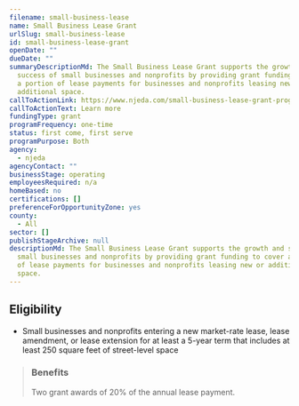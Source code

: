 ```yaml
---
filename: small-business-lease
name: Small Business Lease Grant
urlSlug: small-business-lease
id: small-business-lease-grant
openDate: ""
dueDate: ""
summaryDescriptionMd: The Small Business Lease Grant supports the growth and
  success of small businesses and nonprofits by providing grant funding to cover
  a portion of lease payments for businesses and nonprofits leasing new or
  additional space.
callToActionLink: https://www.njeda.com/small-business-lease-grant-program/
callToActionText: Learn more
fundingType: grant
programFrequency: one-time
status: first come, first serve
programPurpose: Both
agency:
  - njeda
agencyContact: ""
businessStage: operating
employeesRequired: n/a
homeBased: no
certifications: []
preferenceForOpportunityZone: yes
county:
  - All
sector: []
publishStageArchive: null
descriptionMd: The Small Business Lease Grant supports the growth and success of
  small businesses and nonprofits by providing grant funding to cover a portion
  of lease payments for businesses and nonprofits leasing new or additional
  space.
---
```


## Eligibility

- Small businesses and nonprofits entering a new market-rate lease, lease amendment, or lease extension for at least a 5-year term that includes at least 250 square feet of street-level space

> ### Benefits
>
> Two grant awards of 20% of the annual lease payment.
